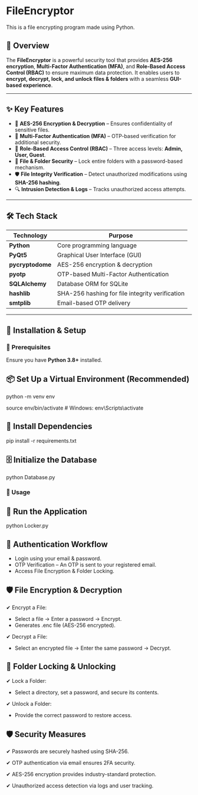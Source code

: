 # FileEncryptor  
This is a file encrypting program made using Python.  

## 📌 Overview  
The **FileEncryptor** is a powerful security tool that provides **AES-256 encryption**, **Multi-Factor Authentication (MFA)**, and **Role-Based Access Control (RBAC)** to ensure maximum data protection. It enables users to **encrypt, decrypt, lock, and unlock files & folders** with a seamless **GUI-based experience**.

---

## ✨ Key Features  
- 🔐 **AES-256 Encryption & Decryption** – Ensures confidentiality of sensitive files.  
- 🔑 **Multi-Factor Authentication (MFA)** – OTP-based verification for additional security.  
- 👥 **Role-Based Access Control (RBAC)** – Three access levels: **Admin, User, Guest**.  
- 📂 **File & Folder Security** – Lock entire folders with a password-based mechanism.  
- 🛡️ **File Integrity Verification** – Detect unauthorized modifications using **SHA-256 hashing**.  
- 🔍 **Intrusion Detection & Logs** – Tracks unauthorized access attempts.  

---

## 🛠️ Tech Stack  
| Technology | Purpose |
|------------|---------|
| **Python** | Core programming language |
| **PyQt5** | Graphical User Interface (GUI) |
| **pycryptodome** | AES-256 encryption & decryption |
| **pyotp** | OTP-based Multi-Factor Authentication |
| **SQLAlchemy** | Database ORM for SQLite |
| **hashlib** | SHA-256 hashing for file integrity verification |
| **smtplib** | Email-based OTP delivery |

---

## 🚀 Installation & Setup  

### 🔧 **Prerequisites**  
Ensure you have **Python 3.8+** installed.  

## 📦 Set Up a Virtual Environment (Recommended)

python -m venv env

source env/bin/activate      # Windows: env\Scripts\activate

## 📌 Install Dependencies

pip install -r requirements.txt

## 🗄 Initialize the Database

python Database.py

### 🎯 Usage

## 🏁 Run the Application

python Locker.py

## 🔐 Authentication Workflow

- Login using your email & password.
- OTP Verification – An OTP is sent to your registered email.
- Access File Encryption & Folder Locking.

## 🛡️ File Encryption & Decryption

✔ Encrypt a File:

- Select a file → Enter a password → Encrypt.
- Generates .enc file (AES-256 encrypted).

✔ Decrypt a File:

- Select an encrypted file → Enter the same password → Decrypt.

## 🔏 Folder Locking & Unlocking

✔ Lock a Folder: 

- Select a directory, set a password, and secure its contents.
    
✔ Unlock a Folder: 

- Provide the correct password to restore access.

## 🛡️ Security Measures

✔ Passwords are securely hashed using SHA-256.

✔ OTP authentication via email ensures 2FA security.

✔ AES-256 encryption provides industry-standard protection.

✔ Unauthorized access detection via logs and user tracking.
